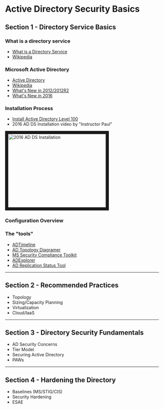 
# Active Directory Security Basics

## Section 1 - Directory Service Basics
### What is a directory service

- [What is a Directory Service](https://www.dummies.com/programming/networking/defining-terms-what-is-a-directory-service/)
- [Wikipedia](https://en.wikipedia.org/wiki/Directory_service)

### Microsoft Active Directory
- [Active Directory](https://docs.microsoft.com/en-us/windows/desktop/ad/active-directory-domain-services)
- [Wikipedia](https://en.wikipedia.org/wiki/Active_Directory)
- [What's New in 2012/2012R2](https://docs.microsoft.com/en-us/previous-versions/windows/it-pro/windows-server-2012-R2-and-2012/hh831477(v=ws.11))
- [What's New in 2016](https://docs.microsoft.com/en-us/windows-server/identity/whats-new-active-directory-domain-services)

### Installation Process
- [Install Active Directory Level 100](https://docs.microsoft.com/en-us/windows-server/identity/ad-ds/deploy/install-active-directory-domain-services--level-100-)
- 2016 AD DS Installation video by "Instructor Paul"

<a href="http://www.youtube.com/watch?feature=player_embedded&v=Vo5WAoukDnE
" target="_blank"><img src="http://img.youtube.com/vi/Vo5WAoukDnE/0.jpg" 
alt="2016 AD DS Installation" width="320" height="240" border="10" /></a>

### Configuration Overview

### The "tools"
- [ADTimeline](https://github.com/ANSSI-FR/ADTimeline)
- [AD Topology Diagramer](https://www.microsoft.com/en-us/download/details.aspx?id=13380)
- [MS Security Compliance Toolkit](https://www.microsoft.com/en-us/download/details.aspx?id=55319)
- [ADExplorer](https://docs.microsoft.com/en-us/sysinternals/downloads/adexplorer)
- [AD Replication Status Tool](https://www.microsoft.com/en-us/download/details.aspx?id=30005)



****

## Section 2 - Recommended Practices
* Topology
* Sizing/Capacity Planning
* Virtualization
* Cloud/IaaS

****

## Section 3 - Directory Security Fundamentals
* AD Security Concerns
* Tier Model
* Securing Active Directory
* PAWs

****

## Section 4 - Hardening the Directory
* Baselines (MS/STIG/CIS)
* Security Hardening
* ESAE
